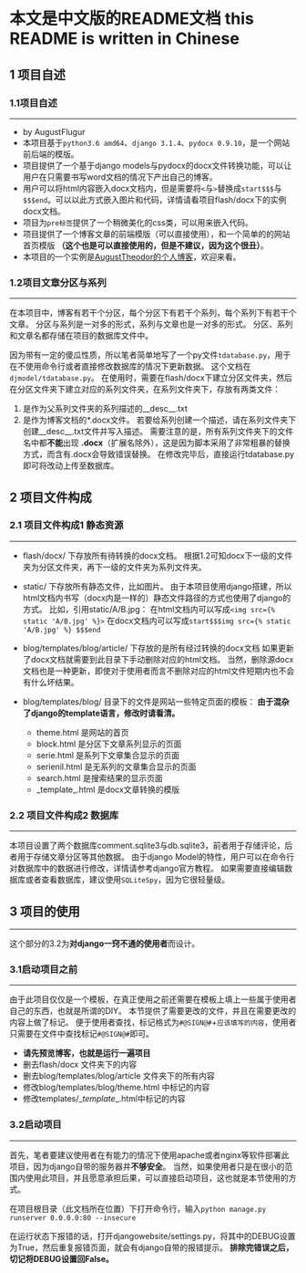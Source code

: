 # 本文是中文版的README文档 this README is written in Chinese #

## 1 项目自述 ##

### 1.1项目自述 ##
--------------------------------------------------------------
* by AugustFlugur
* 本项目基于`python3.6 amd64`、`django 3.1.4`、`pydocx 0.9.10`，是一个网站前后端的模版。
* 项目提供了一个基于django models与pydocx的docx文件转换功能，可以让用户在只需要书写word文档的情况下产出自己的博客。
* 用户可以将html内容嵌入docx文档内，但是需要将`<`与`>`替换成`start$$$`与`$$$end`。可以以此方式嵌入图片和代码，详情请看项目flash/docx下的实例docx文档。
* 项目为`pre标签`提供了一个稍微美化的css类，可以用来嵌入代码。
* 项目提供了一个博客文章的前端模版（可以直接使用），和一个简单的的网站首页模版 **（这个也是可以直接使用的，但是不建议，因为这个很丑）**。
* 本项目的一个实例是[AugustTheodor的个人博客](https://www.theodor.top)，欢迎来看。

### 1.2项目文章分区与系列 ###
--------------------------------------------------------------
在本项目中，博客有若干个分区，每个分区下有若干个系列，每个系列下有若干个文章。
分区与系列是一对多的形式，系列与文章也是一对多的形式。
分区、系列和文章名都存储在项目的数据库文件中。

因为带有一定的傻瓜性质，所以笔者简单地写了一个py文件`tdatabase.py`，用于在不使用命令行或者直接修改数据库的情况下更新数据。
这个文档在`djmodel/tdatabase.py`。
在使用时，需要在flash/docx下建立分区文件夹，然后在分区文件夹下建立对应的系列文件夹，在系列文件夹下，存放有两类文件：
1. 是作为父系列文件夹的系列描述的__desc__.txt
2. 是作为博客文档的*.docx文件。
若要给系列创建一个描述，请在系列文件夹下创建__desc__.txt文件并写入描述。
需要注意的是，所有系列文件夹下的文件名中都**不能**出现 **.docx**（扩展名除外），这是因为脚本采用了非常粗暴的替换方式，而含有.docx会导致错误替换。
在修改完毕后，直接运行tdatabase.py即可将改动上传至数据库。

## 2 项目文件构成 ##

### 2.1 项目文件构成1 静态资源 ###
--------------------------------------------------------------
+ flash/docx/ 下存放所有待转换的docx文档。
    根据1.2可知docx下一级的文件夹为分区文件夹，再下一级的文件夹为系列文件夹。

+ static/ 下存放所有静态文件，比如图片。
    由于本项目使用django搭建，所以html文档内书写（docx内是一样的）静态文件路径的方式也使用了django的方式。
    比如，引用static/A/B.jpg： 
    在html文档内可以写成`<img src={% static 'A/B.jpg' %}>`
    在docx文档内可以写成`start$$$img src={% static 'A/B.jpg' %} $$$end`

+ blog/templates/blog/article/ 下存放的是所有经过转换的docx文档
    如果更新了docx文档就需要到此目录下手动删除对应的html文档。
    当然，删除源docx文档也是一种更新，即使对于使用者而言不删除对应的html文件短期内也不会有什么坏结果。

+ blog/templates/blog/ 目录下的文件是网站一些特定页面的模板：
    **由于混杂了django的template语言，修改时请看清。**
    + theme.html 是网站的首页
    + block.html 是分区下文章系列显示的页面
    + serie.html 是系列下文章集合显示的页面
    + serienil.html 是无系列的文章集合显示的页面
    + search.html 是搜索结果的显示页面
    + \_template_.html 是docx文章转换的模版

### 2.2 项目文件构成2 数据库 ###
--------------------------------------------------------------
本项目设置了两个数据库comment.sqlite3与db.sqlite3，前者用于存储评论，后者用于存储文章分区等其他数据。
由于django Model的特性，用户可以在命令行对数据库中的数据进行修改，详情请参考django官方教程。
如果需要直接编辑数据库或者查看数据库，建议使用`SQLiteSpy`，因为它很轻量级。

## 3 项目的使用 ##
---------------------------------------------------------------
这个部分的3.2为**对django一窍不通的使用者**而设计。

### 3.1启动项目之前 ###
---------------------------------------------------------------
由于此项目仅仅是一个模板，在真正使用之前还需要在模板上填上一些属于使用者自己的东西，也就是所谓的DIY。
本节提供了需要更改的文件，并且在需要更改的内容上做了标记。
便于使用者查找，标记格式为`#@SIGN@#`+`应该填写的内容`，使用者只需要在文件中查找标记`#@SIGN@#`即可。
- **请先预览博客，也就是运行一遍项目**
- 删去flash/docx 文件夹下的内容
- 删去blog/templates/blog/article 文件夹下的所有内容
- 修改blog/templates/blog/theme.html 中标记的内容
- 修改templates/\__template__.html中标记的内容

### 3.2启动项目 ###
---------------------------------------------------------------
首先，笔者要建议使用者在有能力的情况下使用apache或者nginx等软件部署此项目，因为django自带的服务器并**不够安全**。
当然，如果使用者只是在很小的范围内使用此项目，并且愿意承担后果，可以直接启动项目，这也就是本节使用的方式。

在项目根目录（此文档所在位置）下打开命令行，输入`python manage.py runserver 0.0.0.0:80 --insecure`

在运行状态下报错的话，打开djangowebsite/settings.py，将其中的DEBUG设置为True，然后重复报错页面，就会有django自带的报错提示。
**排除完错误之后，切记将DEBUG设置回False。**
